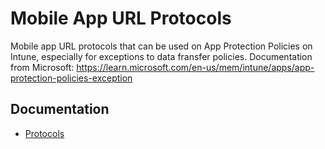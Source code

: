 # Mobile App URL Protocols
Mobile app URL protocols that can be used on App Protection Policies on Intune, especially for exceptions to data fransfer policies. 
Documentation from Microsoft: https://learn.microsoft.com/en-us/mem/intune/apps/app-protection-policies-exception

## Documentation
- [Protocols](https://github.com/janparttimaa/mobile-app-url-protocols/blob/main/Protocols.md)
